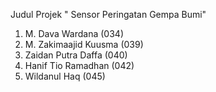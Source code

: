 Judul Projek " Sensor Peringatan Gempa Bumi"
1. M. Dava Wardana (034)
2. M. Zakimaajid Kuusma (039)
3. Zaidan Putra Daffa (040)
4. Hanif Tio Ramadhan (042)
5. Wildanul Haq (045)
